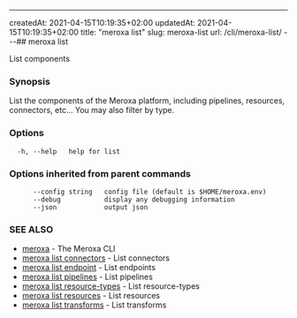 ---
createdAt: 2021-04-15T10:19:35+02:00
updatedAt: 2021-04-15T10:19:35+02:00
title: "meroxa list"
slug: meroxa-list
url: /cli/meroxa-list/
---## meroxa list

List components

### Synopsis

List the components of the Meroxa platform, including pipelines,
 resources, connectors, etc... You may also filter by type.

### Options

```
  -h, --help   help for list
```

### Options inherited from parent commands

```
      --config string   config file (default is $HOME/meroxa.env)
      --debug           display any debugging information
      --json            output json
```

### SEE ALSO

* [meroxa](/cli/meroxa/)	 - The Meroxa CLI
* [meroxa list connectors](/cli/meroxa-list-connectors/)	 - List connectors
* [meroxa list endpoint](/cli/meroxa-list-endpoint/)	 - List endpoints
* [meroxa list pipelines](/cli/meroxa-list-pipelines/)	 - List pipelines
* [meroxa list resource-types](/cli/meroxa-list-resource-types/)	 - List resource-types
* [meroxa list resources](/cli/meroxa-list-resources/)	 - List resources
* [meroxa list transforms](/cli/meroxa-list-transforms/)	 - List transforms

